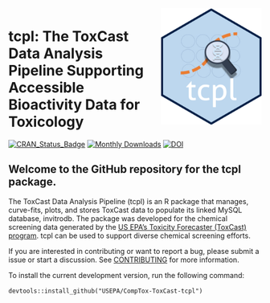 
<!-- README.md is generated from README.Rmd. Please edit that file -->

<img style="float: right; margin-left: 10px; margin-bottom: 10px;" src="vignettes/img/tcpl_hex.png" width="200">

# tcpl: The ToxCast Data Analysis Pipeline Supporting Accessible Bioactivity Data for Toxicology

<!-- badges: start -->

[![CRAN_Status_Badge](https://www.r-pkg.org/badges/version/tcpl)](https://cran.r-project.org/package=tcpl)
[![Monthly
Downloads](https://cranlogs.r-pkg.org/badges/last-month/tcpl?color=7BAFD4)](https://cranlogs.r-pkg.org/badges/last-month/tcpl?color=7BAFD4)
[![DOI](https://zenodo.org/badge/doi/%2010.32614/CRAN.package.tcpl.svg)](http://dx.doi.org/%2010.32614/CRAN.package.tcpl)

<!-- badges: end -->

## Welcome to the GitHub repository for the tcpl package.

The ToxCast Data Analysis Pipeline (tcpl) is an R package that manages,
curve-fits, plots, and stores ToxCast data to populate its linked MySQL
database, invitrodb. The package was developed for the chemical
screening data generated by the [US EPA’s Toxicity Forecaster (ToxCast)
program](https://www.epa.gov/chemical-research/toxicity-forecasting).
tcpl can be used to support diverse chemical screening efforts.

If you are interested in contributing or want to report a bug, please
submit a issue or start a discussion. See
[CONTRIBUTING](CONTRIBUTING.md) for more information.

To install the current development version, run the following command:

    devtools::install_github("USEPA/CompTox-ToxCast-tcpl")
